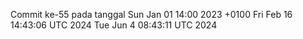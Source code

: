 Commit ke-55 pada tanggal Sun Jan 01 14:00 2023 +0100
Fri Feb 16 14:43:06 UTC 2024
Tue Jun  4 08:43:11 UTC 2024
